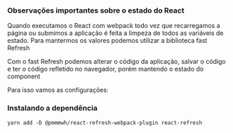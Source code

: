 ### Observações importantes sobre o estado do React

Quando executamos o React com webpack todo vez que recarregamos a página ou submimos a aplicação é feita a limpeza de todos as variáveis de estado. Para mantermos os valores podemos utilizar a biblioteca fast Refresh

Com o fast Refresh podemos alterar o código da aplicação, salvar o código e ter o código refletido no navegador, porém mantendo o estado do component

Para isso vamos as configurações:

### Instalando a dependência 

    yarn add -D @pmmmwh/react-refresh-webpack-plugin react-refresh